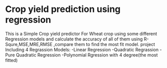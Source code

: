 # Crop yield prediction using regression 
This is a Simple Crop yield predictor For Wheat crop using some different Regression models and calculate the accuracy of all of them using R-Squre,MSE,MRE,RMSE ,compare them to find the most fit model.
project Including 4 Regrassion Models:
-Linear Regression
-Quadratic Regrassion
-Pure Quadratic Regression
-Polynomial Rgression with 4 degree(the most fitted)
